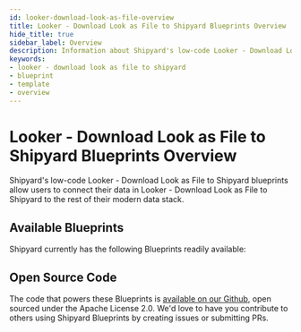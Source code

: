 ```yaml
---
id: looker-download-look-as-file-overview
title: Looker - Download Look as File to Shipyard Blueprints Overview
hide_title: true
sidebar_label: Overview
description: Information about Shipyard's low-code Looker - Download Look as File to Shipyard templates.
keywords:
- looker - download look as file to shipyard
- blueprint
- template
- overview
---
```


# Looker - Download Look as File to Shipyard Blueprints Overview

Shipyard's low-code Looker - Download Look as File to Shipyard blueprints allow users to connect their data in Looker - Download Look as File to Shipyard to the rest of their modern data stack.

## Available Blueprints
Shipyard currently has the following Blueprints readily available: 

## Open Source Code
The code that powers these Blueprints is [available on our Github](None), open sourced under the Apache License 2.0. We'd love to have you contribute to others using Shipyard Blueprints by creating issues or submitting PRs.

